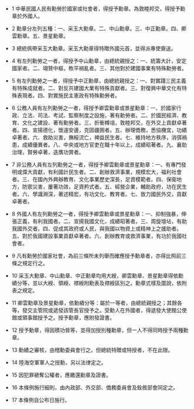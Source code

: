 * 1 中華民國人民有勳勞於國家或社會者，得授予勳章。為敦睦邦交，得授予勳章於外國人。

* 2 勳章分左列五種：一、采玉大勳章。二、中山勳章。三、中正勳章。四、卿雲勳章。五、景星勳章。

* 3 總統佩帶采玉大勳章。采玉大勳章得特贈外國元首，並得派專使齎送。

* 4 有左列勳勞之一者，得授予中山勳章，由總統親授之：一、統籌大計，安定國家者。二、翊贊中樞，敉平禍亂者。三、其他對於建國事業有特殊勳勞者。

* 5 有左列勳勞之一者，得授予中正勳章，由總統親授之：一、對實踐三民主義有特殊成就者。二、對反共建國大業有特殊貢獻者。三、對復興中華文化有特殊表現者。四、對實施民主憲政有特殊勳勞者。

* 6 公務人員有左列勳勞之一者，得授予卿雲勳章或景星勳章：一、於國家行政、立法、司法、考試、監察制度之設施，著有勳勞者。二、於國民經濟、教育、文化之建設、著有勳勞者。三、折衝樽俎，敦睦邦交，在外交上貢獻卓著者。四、宣揚德化，懷遠安邊，克固疆圉者。五、辦理僑務，悉協機宜，功績卓著者。六、救助災害，撫綏流亡，裨益民生者。七、維持地方秩序，消弭禍患，成績優異者。八、中央或地方官吏在職十年以上，成績昭著者。九、襄助治理，賢勞卓著，迭膺功賞者。

* 7 非公務人員有左列勳勞之一者，得授予卿雲勳章或景星勳章：一、有專門發明或偉大貢獻，有利國計民生者。二、創辦救濟事業，規模宏大，福利社會者。三、在國內外興辦教育、文化事業歷史深長，足資模範者。四、保衛地方，防禦災害，屢著功效，足資矜式者。五、經營企業，輔助政府，功在民生者。六、學識淵深，著述精宏，有功文化、教育者。七、致力國民外交，貢獻卓著者。

* 8 外國人有左列勳勞之一者，得授予卿雲勳章或景星勳章：一、抑制強暴，伸張正義，有利我國者。二、宣揚我國文化，成績昭著者。三、周旋壇坫，有助我國外交者。四、促成其政府或人民，與我國以物資上或精神上之援助者。五、對於我國建設事業貢獻卓著者。六、創辦教育或救濟事業，有功於我國社會者。

* 9 凡有勳勞於國家社會，為前三條所未列舉而確應授予勳章者，亦得比照前三條之規定行之。

* 10 采玉大勳章、中山勳章、中正勳章均用大綬，卿雲勳章、景星勳章得依勳績分等，並以大綬、領綬、襟綬附勳表及襟綬區別之。勳章式樣及圖說，依附表之規定。

* 11 卿雲勳章及景星勳章，依勳績分等：屬於一等者，由總統親授之；其餘各等，發交主管院或遞發該管長官授予之。受勳人在外國者，得遞發大使館公使館或領事館授予之。授予勳章，應附發證書。

* 12 授予勳章，得因積功晉等，並得加授別種勳章，但一人不得同時授予兩種勳章。

* 13 勳績之審核，由稽勳委員會行之。但總統特贈或特授者，不在此限。

* 14 陸海空軍軍人之授勳，另以法律定之。

* 15 因犯罪褫奪公權者，應繳還勳章及證書。

* 16 本條例施行細則，由內政部、外交部、僑務委員會及銓敘部會同定之。

* 17 本條例自公布日施行。

